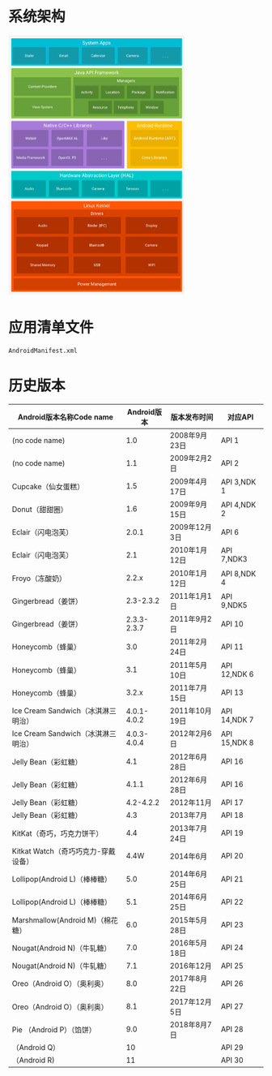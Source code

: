 # 系统架构

<img src="Android入门\Android系统架构.jpg" alt="Android系统架构" style="zoom: 50%;" />

# 应用清单文件

`AndroidManifest.xml`

# 历史版本

| Android版本名称Code name            | Android版本 | 版本发布时间   | 对应API      |
| ----------------------------------- | ----------- | -------------- | ------------ |
| (no code name)                      | 1.0         | 2008年9月23日  | API 1        |
| (no code name)                      | 1.1         | 2009年2月2日   | API 2        |
| Cupcake（仙女蛋糕）                 | 1.5         | 2009年4月17日  | API 3,NDK 1  |
| Donut（甜甜圈）                     | 1.6         | 2009年9月15日  | API 4,NDK 2  |
| Eclair（闪电泡芙）                  | 2.0.1       | 2009年12月3日  | API 6        |
| Eclair（闪电泡芙）                  | 2.1         | 2010年1月12日  | API 7,NDK3   |
| Froyo（冻酸奶）                     | 2.2.x       | 2010年1月12日  | API 8,NDK 4  |
| Gingerbread（姜饼）                 | 2.3-2.3.2   | 2011年1月1日   | API 9,NDK5   |
| Gingerbread（姜饼）                 | 2.3.3-2.3.7 | 2011年9月2日   | API 10       |
| Honeycomb（蜂巢）                   | 3.0         | 2011年2月24日  | API 11       |
| Honeycomb（蜂巢）                   | 3.1         | 2011年5月10日  | API 12,NDK 6 |
| Honeycomb（蜂巢）                   | 3.2.x       | 2011年7月15日  | API 13       |
| Ice Cream Sandwich（冰淇淋三明治）  | 4.0.1-4.0.2 | 2011年10月19日 | API 14,NDK 7 |
| Ice Cream Sandwich（冰淇淋三明治）  | 4.0.3-4.0.4 | 2012年2月6日   | API 15,NDK 8 |
| Jelly Bean（彩虹糖）                | 4.1         | 2012年6月28日  | API 16       |
| Jelly Bean（彩虹糖）                | 4.1.1       | 2012年6月28日  | API 16       |
| Jelly Bean（彩虹糖）                | 4.2-4.2.2   | 2012年11月     | API 17       |
| Jelly Bean（彩虹糖）                | 4.3         | 2013年7月      | API 18       |
| KitKat（奇巧，巧克力饼干）          | 4.4         | 2013年7月24日  | API 19       |
| Kitkat Watch（奇巧巧克力-穿戴设备） | 4.4W        | 2014年6月      | API 20       |
| Lollipop(Android L)（棒棒糖）       | 5.0         | 2014年6月25日  | API 21       |
| Lollipop(Android L)（棒棒糖）       | 5.1         | 2014年6月25日  | API 22       |
| Marshmallow(Android M)（棉花糖）    | 6.0         | 2015年5月28日  | API 23       |
| Nougat(Android N)（牛轧糖）         | 7.0         | 2016年5月18日  | API 24       |
| Nougat(Android N)（牛轧糖）         | 7.1         | 2016年12月     | API 25       |
| Oreo（Android O）（奥利奥）         | 8.0         | 2017年8月22日  | API 26       |
| Oreo（Android O）（奥利奥）         | 8.1         | 2017年12月5日  | API 27       |
| Pie （Android P）（馅饼）           | 9.0         | 2018年8月7日   | API 28       |
| （Android Q）                       | 10          |                | API 29       |
| （Android R)                        | 11          |                | API 30       |
